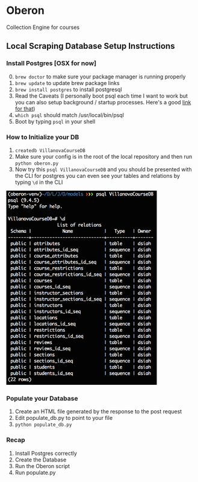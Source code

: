 # Oberon
Collection Engine for courses

## Local Scraping Database Setup Instructions


### Install Postgres [OSX for now]

0. ```brew doctor``` to make sure your package manager is running properly
1. ```brew update``` to update brew package links
2. ```brew install postgres``` to install postgresql
3. Read the Caveats (I personally boot psql each time I want to work but you can also setup 
background / startup processes. Here's a good [link for that](https://www.codefellows.org/blog/three-battle-tested-ways-to-install-postgresql))
3. ```which psql``` should match /usr/local/bin/psql
4. Boot by typing ```psql``` in your shell


### How to Initialize your DB

1. ```createdb VillanovaCourseDB```
2. Make sure your config is in the root of the local repository and then run ```python oberon.py```
3. Now try this ```psql VillanovaCourseDB``` and you should be presented with the CLI for postgres
you can even see your tables and relations by typing ```\d``` in the CLI


<img src="psqltables.png" width="400" />

### Populate your Database
1. Create an HTML file generated by the response to the post request
2. Edit populate_db.py to point to your file
3. ```python populate_db.py```


### Recap

1. Install Postgres correctly
2. Create the Database 
3. Run the Oberon script
4. Run populate.py
